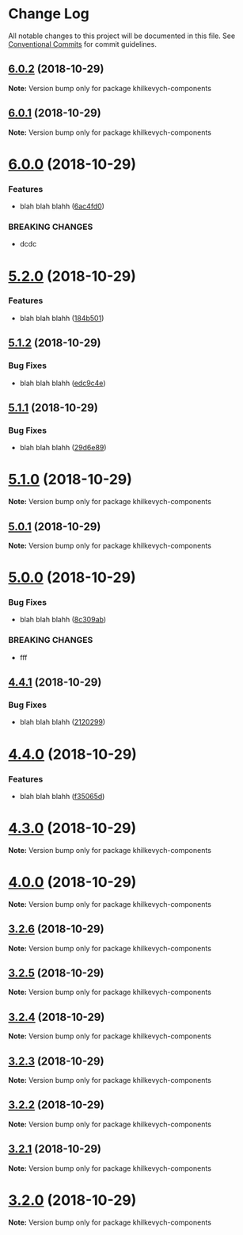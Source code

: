 # Change Log

All notable changes to this project will be documented in this file.
See [Conventional Commits](https://conventionalcommits.org) for commit guidelines.

## [6.0.2](https://github.com/LotharII/semantic-test/compare/v6.0.1...v6.0.2) (2018-10-29)

**Note:** Version bump only for package khilkevych-components





## [6.0.1](https://github.com/LotharII/semantic-test/compare/v6.0.0...v6.0.1) (2018-10-29)

**Note:** Version bump only for package khilkevych-components





# [6.0.0](https://github.com/LotharII/semantic-test/compare/v5.2.0...v6.0.0) (2018-10-29)


### Features

* blah blah blahh ([6ac4fd0](https://github.com/LotharII/semantic-test/commit/6ac4fd0))


### BREAKING CHANGES

* dcdc





# [5.2.0](https://github.com/LotharII/semantic-test/compare/v5.1.2...v5.2.0) (2018-10-29)


### Features

* blah blah blahh ([184b501](https://github.com/LotharII/semantic-test/commit/184b501))





## [5.1.2](https://github.com/LotharII/semantic-test/compare/v5.1.1...v5.1.2) (2018-10-29)


### Bug Fixes

* blah blah blahh ([edc9c4e](https://github.com/LotharII/semantic-test/commit/edc9c4e))





## [5.1.1](https://github.com/LotharII/semantic-test/compare/v5.1.0...v5.1.1) (2018-10-29)


### Bug Fixes

* blah blah blahh ([29d6e89](https://github.com/LotharII/semantic-test/commit/29d6e89))





# [5.1.0](https://github.com/LotharII/semantic-test/compare/v5.0.1...v5.1.0) (2018-10-29)

**Note:** Version bump only for package khilkevych-components





## [5.0.1](https://github.com/LotharII/semantic-test/compare/v5.0.0...v5.0.1) (2018-10-29)

**Note:** Version bump only for package khilkevych-components





# [5.0.0](https://github.com/LotharII/semantic-test/compare/v4.4.1...v5.0.0) (2018-10-29)


### Bug Fixes

* blah blah blahh ([8c309ab](https://github.com/LotharII/semantic-test/commit/8c309ab))


### BREAKING CHANGES

* fff





## [4.4.1](https://github.com/LotharII/semantic-test/compare/v4.4.0...v4.4.1) (2018-10-29)


### Bug Fixes

* blah blah blahh ([2120299](https://github.com/LotharII/semantic-test/commit/2120299))





# [4.4.0](https://github.com/LotharII/semantic-test/compare/v4.3.0...v4.4.0) (2018-10-29)


### Features

* blah blah blahh ([f35065d](https://github.com/LotharII/semantic-test/commit/f35065d))





# [4.3.0](https://github.com/LotharII/semantic-test/compare/v4.2.1...v4.3.0) (2018-10-29)

**Note:** Version bump only for package khilkevych-components





# [4.0.0](https://github.com/LotharII/semantic-test/compare/v3.2.6...v4.0.0) (2018-10-29)

**Note:** Version bump only for package khilkevych-components





## [3.2.6](https://github.com/LotharII/semantic-test/compare/v3.2.5...v3.2.6) (2018-10-29)

**Note:** Version bump only for package khilkevych-components





## [3.2.5](https://github.com/LotharII/semantic-test/compare/v3.2.4...v3.2.5) (2018-10-29)

**Note:** Version bump only for package khilkevych-components





## [3.2.4](https://github.com/LotharII/semantic-test/compare/v3.2.3...v3.2.4) (2018-10-29)

**Note:** Version bump only for package khilkevych-components





## [3.2.3](https://github.com/LotharII/semantic-test/compare/v3.2.2...v3.2.3) (2018-10-29)

**Note:** Version bump only for package khilkevych-components





## [3.2.2](https://github.com/LotharII/semantic-test/compare/v3.2.1...v3.2.2) (2018-10-29)

**Note:** Version bump only for package khilkevych-components





## [3.2.1](https://github.com/LotharII/semantic-test/compare/v3.2.0...v3.2.1) (2018-10-29)

**Note:** Version bump only for package khilkevych-components





# [3.2.0](https://github.com/LotharII/semantic-test/compare/v3.1.0...v3.2.0) (2018-10-29)

**Note:** Version bump only for package khilkevych-components
